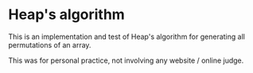 # Heap's algorithm

This is an implementation and test of Heap's algorithm for generating all
permutations of an array.

This was for personal practice, not involving any website / online judge.
